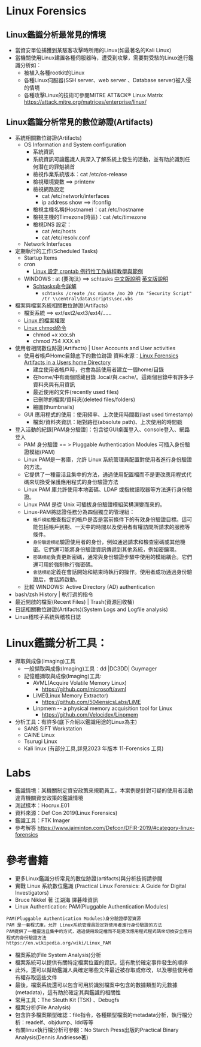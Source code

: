 # Linux Forensics

## Linux鑑識分析最常見的情境
- 當資安單位捕獲到某駭客攻擊時所用的Linux(如最著名的Kali Linux)
- 當機關使用Linux建置各種伺服器時，遭受到攻擊，需要對受駭的Linux進行鑑識分析如：
  - 被植入各種rootkit的Linux
  - 各種Linux伺服器(SSH server、web server 、Database server)被入侵的情境
  - 各種攻擊Linux的技術可參閱MITRE ATT&CK® Linux Matrix https://attack.mitre.org/matrices/enterprise/linux/

## Linux鑑識分析常見的數位跡證(Artifacts)
- 系統相關數位跡證(Artifacts)
  - OS Information and System configuration
    - 系統資訊
    - 系統資訊可讓鑑識人員深入了解系統上發生的活動，並有助於識別任何潛在的罪魁禍首
    - 檢視作業系統版本：cat /etc/os-release
    - 檢視環境變數 ==> printenv
    - 檢視網路設定
      - cat /etc/network/interfaces
      - ip address show ==> ifconfig
    - 檢視主機名稱(Hostname)：cat /etc/hostname
    - 檢視主機的Timezone(時區)：cat /etc/timezone
    - 檢視DNS 設定：
      - cat /etc/hosts
      - cat /etc/resolv.conf
  - Network Interfaces
- 定期執行的工作(Scheduled Tasks)
  - Startup Items
  - cron
    - [Linux 設定 crontab 例行性工作排程教學與範例](https://blog.gtwang.org/linux/linux-crontab-cron-job-tutorial-and-examples/) 
  - WINDOWS : at (要淘汰)  ==>   schtasks [中文版說明](https://learn.microsoft.com/zh-tw/windows-server/administration/windows-commands/schtasks)  [英文版說明](https://learn.microsoft.com/en-us/windows-server/administration/windows-commands/schtasks)
    - [Schtasks命令詳解](https://www.twblogs.net/a/5b8907ab2b71775d1cdf5c77)
      - `schtasks /create /sc minute /mo 20 /tn "Security Script" /tr \\central\data\scripts\sec.vbs` 
- 檔案與檔案系統相關數位跡證(Artifacts)
  - 檔案系統 ==> ext/ext2/ext3/ext4/......
  - [Linux 的檔案權限](https://linux.vbird.org/linux_basic/centos7/0210filepermission.php)
  - [Linux chmod命令](https://www.runoob.com/linux/linux-comm-chmod.html)
    - chmod +x xxx.sh
    - chmod 754 XXX.sh
- 使用者相關數位跡證(Artifacts) | User Accounts and User activities
  - 使用者帳戶Home目錄底下的數位跡證 資料來源：[Linux Forensics Artifacts in a Users home Directory](https://library.mosse-institute.com/articles/2022/07/linux-forensics-artifacts-in-a-users-home-directory/linux-forensics-artifacts-in-a-users-home-directory.html#linux-forensics-artifacts-in-a-users-home-directory)
    - 建立使用者帳戶時，也會為該使用者建立一個home/目錄
    - 在home/中有兩個隱藏目錄 .local/與.cache/。這兩個目錄中有許多子資料夾與有用資訊
    - 最近使用的文件(recently used files)
    - 已刪除的檔案/資料夾(deleted files/folders)
    - 縮圖(thumbnails)
  - GUI 應用程式的使用：使用頻率、上次使用時間戳(last used timestamp)
    - 檔案/資料夾資訊：絕對路徑(absolute path)、上次使用的時間戳
- 登入活動的紀錄[PAM身分驗證]：包含從GUI桌面登入、console登入、網路登入
  - PAM 身分驗證 == >  Pluggable Authentication Modules 可插入身份驗證模組(PAM)
  - Linux PAM是一套庫，允許 Linux 系統管理員配置對使用者進行身份驗證的方法。
  - 它提供了一種靈活且集中的方法，通過使用配置檔而不是更改應用程式代碼來切換受保護應用程式的身份驗證方法
  - Linux PAM 庫允許使用本地密碼、LDAP 或指紋讀取器等方法進行身份驗證。
  - Linux PAM 是從 Unix 可插拔身份驗證模組架構演變而來的。
  - Linux-PAM將認證任務分為四個獨立的管理組：
    - `帳戶模組`檢查指定的帳戶是否是當前條件下的有效身份驗證目標。這可能包括帳戶到期、一天中的時間以及使用者有權訪問所請求的服務等條件。
    - `身份驗證模組`驗證使用者的身份，例如通過請求和檢查密碼或其他機密。它們還可能將身份驗證資訊傳遞到其他系統，例如密鑰環。
    - `密碼模組`負責更新密碼，通常與身份驗證步驟中使用的模組耦合。它們還可用於強制執行強密碼。
    - `會話模組`定義在會話開始和結束時執行的操作。使用者成功通過身份驗證后，會話將啟動。
  - 比較 WINDOWS: Active Directory (AD) authentication
- bash/zsh History | 執行過的指令
- 最近開啟的檔案(Recent Files) | Trash(資源回收桶)
- 日誌相關數位跡證(Artifacts)(System Logs and Logfile analysis)
- Linux稽核子系統與稽核日誌

# Linux鑑識分析工具：
- 擷取與成像(Imaging)工具
  - 一般擷取與成像(Imaging)工具：dd |DC3DD| Guymager
  - 記憶體擷取與成像(Imaging)工具:
    - AVML(Acquire Volatile Memory Linux)
      - https://github.com/microsoft/avml
    - LiME(Linux Memory Extractor)
      - https://github.com/504ensicsLabs/LiME
    - Linpmem -- a physical memory acquisition tool for Linux
      - https://github.com/Velocidex/Linpmem
- 分析工具：有許多(底下介紹以鑑識用途的Linux為主)
  - SANS SIFT Workstation
  - CAINE Linux
  - Tsurugi Linux
  - Kali linux (有部分工具,詳見2023 年版本 11-Forensics 工具)

# Labs
- 鑑識情境：某機關制定資安政策來規範員工，本案例是針對可疑的使用者活動違背機關資安政策的鑑識情境
- 測試樣本：Hocrux.E01
- 資料來源：Def Con 2019(Linux Forensics)
- 鑑識工具：FTK Imager
- 參考解答 https://www.jaiminton.com/Defcon/DFIR-2019/#category-linux-forensics

# 參考書籍
- 更多Linux鑑識分析常見的數位跡證(artifacts)與分析技術請參閱
- 實戰 Linux 系統數位鑑識 (Practical Linux Forensics: A Guide for Digital Investigators)
- Bruce Nikkel 著 江湖海 譯碁峰資訊
- Linux Authentication: PAM(Pluggable Authentication Modules) 
```
PAM(Pluggable Authentication Modules)身分驗證學習資源
PAM 是一套程式庫，允許 Linux系統管理員設定對使用者進行身份驗證的方法
PAM提供了一種靈活且集中的方式，透過使用設定檔而不是更改應用程式程式碼來切換安全應用程式的身份驗證方法
https://en.wikipedia.org/wiki/Linux_PAM
```
- 檔案系統(File System Analysis)分析
- 檔案系統可以提供有關特定檔案位置的資訊，這有助於確定事件發生的順序
- 此外，還可以幫助鑑識人員確定哪些文件最近被存取或修改，以及哪些使用者有權存取這些文件
- 最後，檔案系統還可以包含可用於識別檔案中包含的數據類型的元數據(metadata)，這有助於確定其與鑑識的相關性
- 常用工具：The Sleuth Kit (TSK)  、Debugfs
- 檔案分析(File Analysis)
- 包含許多檔案類型確認：file指令，各種類型檔案的metadata分析，執行檔分析：readelf、objdump、ldd等等
- 有關linux執行檔分析可參閱：No Starch Press出版的Practical Binary Analysis(Dennis Andriesse著)

